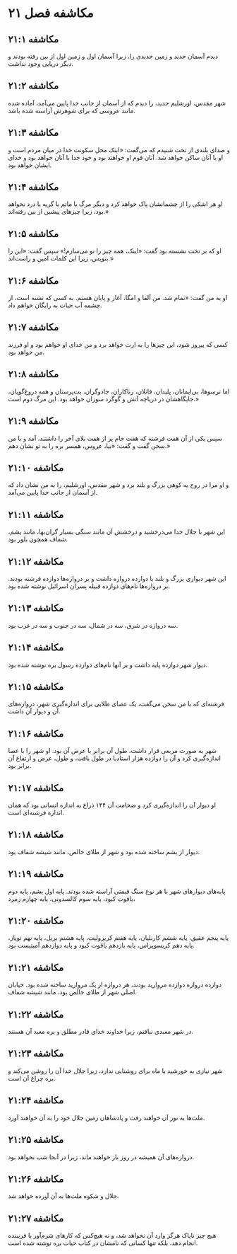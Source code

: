 # مکاشفه فصل ۲۱

## مکاشفه ۲۱:۱

دیدم آسمان جدید و زمین جدیدی را، زیرا آسمان اول و زمین اول از بین رفته بودند و دیگر دریایی وجود نداشت.

## مکاشفه ۲۱:۲

شهر مقدس، اورشلیم جدید، را دیدم که از آسمان از جانب خدا پایین می‌آمد، آماده شده مانند عروسی که برای شوهرش آراسته شده باشد.

## مکاشفه ۲۱:۳

و صدای بلندی از تخت شنیدم که می‌گفت: «اینک محل سکونت خدا در میان مردم است و او با آنان ساکن خواهد شد. آنان قوم او خواهند بود و خود خدا با آنان خواهد بود و خدای ایشان خواهد بود.

## مکاشفه ۲۱:۴

او هر اشکی را از چشمانشان پاک خواهد کرد و دیگر مرگ یا ماتم یا گریه یا درد نخواهد بود، زیرا چیزهای پیشین از بین رفته‌اند.»

## مکاشفه ۲۱:۵

او که بر تخت نشسته بود گفت: «اینک، همه چیز را نو می‌سازم!» سپس گفت: «این را بنویس، زیرا این کلمات امین و راست‌اند.»

## مکاشفه ۲۱:۶

او به من گفت: «تمام شد. من آلفا و امگا، آغاز و پایان هستم. به کسی که تشنه است، از چشمه آب حیات به رایگان خواهم داد.

## مکاشفه ۲۱:۷

کسی که پیروز شود، این چیزها را به ارث خواهد برد و من خدای او خواهم بود و او فرزند من خواهد بود.

## مکاشفه ۲۱:۸

اما ترسوها، بی‌ایمانان، پلیدان، قاتلان، زناکاران، جادوگران، بت‌پرستان و همه دروغ‌گویان، جایگاهشان در دریاچه آتش و گوگرد سوزان خواهد بود. این مرگ دوم است.»

## مکاشفه ۲۱:۹

سپس یکی از آن هفت فرشته که هفت جام پر از هفت بلای آخر را داشتند، آمد و با من سخن گفت و گفت: «بیا، عروس، همسر بره را به تو نشان دهم.»

## مکاشفه ۲۱:۱۰

و او مرا در روح به کوهی بزرگ و بلند برد و شهر مقدس، اورشلیم، را به من نشان داد که از آسمان از جانب خدا پایین می‌آمد.

## مکاشفه ۲۱:۱۱

این شهر با جلال خدا می‌درخشید و درخشش آن مانند سنگی بسیار گران‌بها، مانند یشم، شفاف همچون بلور بود.

## مکاشفه ۲۱:۱۲

این شهر دیواری بزرگ و بلند با دوازده دروازه داشت و بر دروازه‌ها دوازده فرشته بودند. بر دروازه‌ها نام‌های دوازده قبیله پسران اسرائیل نوشته شده بود.

## مکاشفه ۲۱:۱۳

سه دروازه در شرق، سه در شمال، سه در جنوب و سه در غرب بود.

## مکاشفه ۲۱:۱۴

دیوار شهر دوازده پایه داشت و بر آنها نام‌های دوازده رسول بره نوشته شده بود.

## مکاشفه ۲۱:۱۵

فرشته‌ای که با من سخن می‌گفت، یک عصای طلایی برای اندازه‌گیری شهر، دروازه‌های آن و دیوار آن داشت.

## مکاشفه ۲۱:۱۶

شهر به صورت مربعی قرار داشت، طول آن برابر با عرض آن بود. او شهر را با عصا اندازه‌گیری کرد و آن را دوازده هزار استادیا در طول یافت، و طول، عرض و ارتفاع آن برابر بود.

## مکاشفه ۲۱:۱۷

او دیوار آن را اندازه‌گیری کرد و ضخامت آن ۱۴۴ ذراع به اندازه انسانی بود که همان اندازه فرشته‌ای است.

## مکاشفه ۲۱:۱۸

دیوار از یشم ساخته شده بود و شهر از طلای خالص، مانند شیشه شفاف بود.

## مکاشفه ۲۱:۱۹

پایه‌های دیوارهای شهر با هر نوع سنگ قیمتی آراسته شده بودند. پایه اول یشم، پایه دوم یاقوت کبود، پایه سوم کالسدونی، پایه چهارم زمرد،

## مکاشفه ۲۱:۲۰

پایه پنجم عقیق، پایه ششم کارنلیان، پایه هفتم کریزولیت، پایه هشتم بریل، پایه نهم توپاز، پایه دهم کریسوپراس، پایه یازدهم یاقوت کبود و پایه دوازدهم آمیتیست بود.

## مکاشفه ۲۱:۲۱

دوازده دروازه دوازده مروارید بودند، هر دروازه از یک مروارید ساخته شده بود. خیابان اصلی شهر از طلای خالص بود، مانند شیشه شفاف.

## مکاشفه ۲۱:۲۲

در شهر معبدی نیافتم، زیرا خداوند خدای قادر مطلق و بره معبد آن هستند.

## مکاشفه ۲۱:۲۳

شهر نیازی به خورشید یا ماه برای روشنایی ندارد، زیرا جلال خدا آن را روشن می‌کند و بره چراغ آن است.

## مکاشفه ۲۱:۲۴

ملت‌ها به نور آن خواهند رفت و پادشاهان زمین جلال خود را به آن خواهند آورد.

## مکاشفه ۲۱:۲۵

دروازه‌های آن همیشه در روز باز خواهند ماند، زیرا در آنجا شب نخواهد بود.

## مکاشفه ۲۱:۲۶

جلال و شکوه ملت‌ها به آن آورده خواهد شد.

## مکاشفه ۲۱:۲۷

هیچ چیز ناپاک هرگز وارد آن نخواهد شد، و نه هیچ‌کس که کارهای شرم‌آور یا فریبنده انجام دهد، بلکه تنها کسانی که نامشان در کتاب حیات بره نوشته شده است.
